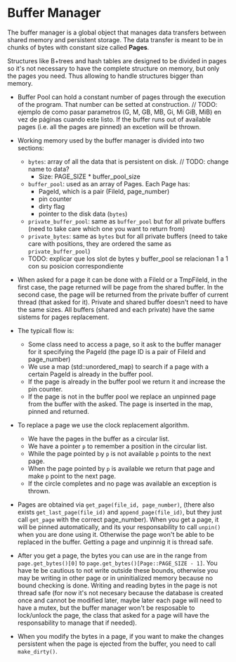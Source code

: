# Buffer Manager
The buffer manager is a global object that manages data transfers between shared memory and persistent storage.
The data transfer is meant to be in chunks of bytes with constant size called **Pages**.

Structures like B+trees and hash tables are designed to be divided in pages so it's not necessary to have the complete structure on memory, but only the pages you need. Thus allowing to handle structures bigger than memory.

* Buffer Pool can hold a constant number of pages through the execution of the program. That number can be setted at construction. // TODO: ejemplo de como pasar parametros (G, M, GB, MB, Gi, Mi GiB, MiB) en vez de páginas cuando este listo. If the buffer runs out of available pages (i.e. all the pages are pinned) an excetion will be thrown.


* Working memory used by the buffer manager is divided into two sections:
    - `bytes`: array of all the data that is persistent on disk. // TODO: change name to data?
        - Size: PAGE_SIZE * buffer_pool_size
    - `buffer_pool`: used as an array of Pages. Each Page has:
        - PageId, which is a pair (FileId, page_number)
        - pin counter
        - dirty flag
        - pointer to the disk data (`bytes`)
    - `private_buffer_pool`: same as `buffer_pool` but for all private buffers (need to take care which one you want to return from)
    - `private_bytes`: same as `bytes` but for all private buffers (need to take care with positions, they are ordered the same as `private_buffer_pool`)
    - TODO: explicar que los slot de bytes y buffer_pool se relacionan 1 a 1 con su posicion correspondiente

* When asked for a page it can be done with a FileId or a TmpFileId, in the first case, the page returned will be
page from the shared buffer. In the second case, the page will be returned from the private buffer of current thread
(that asked for it). Private and shared buffer doesn't need to have the same sizes. All buffers (shared and each private)
have the same sistems for pages replacement.


* The typicall flow is:
    - Some class need to access a page, so it ask to the buffer manager for it specifying the PageId (the page ID is a pair of FileId and page_number)
    - We use a map (std::unordered_map) to search if a page with a certain PageId is already in the buffer pool.
    - If the page is already in the buffer pool we return it and increase the pin counter.
    - If the page is not in the buffer pool we replace an unpinned page from the buffer with the asked. The page is inserted in the map, pinned and returned.

* To replace a page we use the clock replacement algorithm.
    - We have the pages in the buffer as a circular list.
    - We have a pointer `p` to remember a position in the circular list.
    - While the page pointed by `p` is not available `p` points to the next page.
    - When the page pointed by `p` is available we return that page and make `p` point to the next page.
    - If the circle completes and no page was available an exception is thrown.

* Pages are obtained via `get_page(file_id, page_number)`, (there also exists `get_last_page(file_id)` and `append_page(file_id)`, but they just call `get_page` with the correct page_number).
When you get a page, it will be pinned automatically, and its your responsability to call `unpin()` when you are done using it. Otherwise the page won't be able to be replaced in the buffer. Getting a page and unpinnig it is thread safe.

* After you get a page, the bytes you can use are in the range from `page.get_bytes()[0]` to `page.get_bytes()[Page::PAGE_SIZE - 1]`. You have te be cautious to not write outside these bounds, otherwise you may be writing in other page or in uninitialized memory because no bound checking is done. Writing and reading bytes in the page is not thread safe (for now it's not necesary because the database is created once and cannot be modified later, maybe later each page will need to have a mutex, but the buffer manager won't be resposable to lock/unlock  the page, the class that asked for a page will have the responsability to manage that if needed).

* When you modify the bytes in a page, if you want to make the changes persistent when the page is ejected from the buffer, you need to call `make_dirty()`.